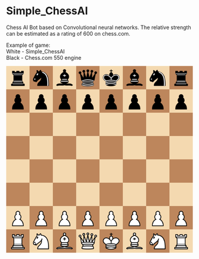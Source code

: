 # Simple_ChessAI
 Chess AI Bot based on Convolutional neural networks. 
The relative strength can be estimated as a rating of 600 on chess.com.


Example of game: \
White - Simple_ChessAI \
Black - Chess.com 550 engine

![](/data/game_vs_550.gif)
